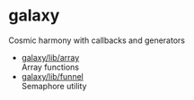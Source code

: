 # galaxy

Cosmic harmony with callbacks and generators

* [galaxy/lib/array](lib/array.md)  
  Array functions  
* [galaxy/lib/funnel](lib/funnel.md)  
  Semaphore utility
